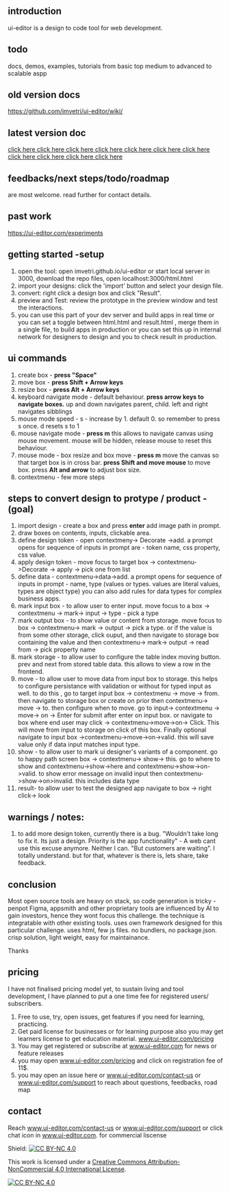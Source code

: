 
## introduction

ui-editor is a design to code tool for web development.

## todo 

docs, demos, examples, tutorials from basic top medium to advanced to scalable aspp

## old version docs

https://github.com/imvetri/ui-editor/wiki/ 

## latest version doc

[click here ](https://github.com/imvetri/ui-editor/wiki/Documentation-%E2%80%90-part-1-%E2%80%90-draw-boxes)
[click here ](https://github.com/imvetri/ui-editor/wiki/Documentation-%E2%80%90-part-2-%E2%80%90-design-%E2%80%90-add--&-apply)
[click here ](https://github.com/imvetri/ui-editor/wiki/Documentation-%E2%80%90-part-3-%E2%80%90-mark-input)
[click here ](https://github.com/imvetri/ui-editor/wiki/Documentation-%E2%80%90-part-4-%E2%80%90-input-box)
[click here ](https://github.com/imvetri/ui-editor/wiki/Documentation-%E2%80%90-part-5-%E2%80%90-storage-box)
[click here ](https://github.com/imvetri/ui-editor/wiki/Documentation-%E2%80%90-part-6-%E2%80%90-navigate-storage)
[click here ](https://github.com/imvetri/ui-editor/wiki/Documentation-%E2%80%90-part-7-%E2%80%90-output-%E2%80%90-type-text)
[click here ](https://github.com/imvetri/ui-editor/wiki/Documentation-%E2%80%90-part-8-%E2%80%90-output-type-image)
[click here ](https://github.com/imvetri/ui-editor/wiki/Documentation-%E2%80%90-part-9-%E2%80%90-output-type-%E2%80%90-from-storage)
[click here ](https://github.com/imvetri/ui-editor/wiki/Documentation-%E2%80%90-part-10-%E2%80%90-data-type-%E2%80%90-unique)
[click here ](https://github.com/imvetri/ui-editor/wiki/Documentation-%E2%80%90-part-11-%E2%80%90-show-invalid-design-variant-for-invalid-input)

## feedbacks/next steps/todo/roadmap

are most welcome. read further for contact details.

## past work 

https://ui-editor.com/experiments

## getting started -setup

1. open the tool: open imvetri.github.io/ui-editor or start local server in 3000, download the repo files, open localhost:3000/html.html
2. import your designs: click the 'import' button and select your design file.
3. convert: right click a design box and click "Result".
4. preview and Test: review the prototype in the preview window and test the interactions.
5. you can use this part of your dev server and build apps in real time or you can set a toggle between html.html and result.html , merge them in a single file, to build apps in production or you can set this up in internal network for designers to design and you to check result in production.

## ui commands

1. create box - **press "Space"**
2. move box - **press Shift + Arrow keys**
3. resize box - **press Alt + Arrow keys**
4. keyboard navigate mode - default behaviour. **press arrow keys to navigate boxes.** up and down navigates parent, child. left and right navigates sibblings
5. mouse mode speed - s - increase by 1. default 0. so remember to press s once. d resets s to 1
6. mouse navigate mode - **press m** this allows to navigate canvas using mouse movement. mouse will be hidden, release mouse to reset this behaviour.
7. mouse mode - box resize and box move - **press m** move the canvas so that target box is in cross bar. **press Shift and move mouse** to move box. press **Alt and arrow** to adjust box size.
8. contextmenu - few more steps

## steps to convert design to protype / product - (goal)

1. import design - create a box and press **enter** add image path in prompt.
2. draw boxes on contents, inputs, clickable area.
3. define design token - open contextmeny-> Decorate ->add. a prompt opens for sequence of inputs in prompt are - token name, css property, css value.
4. apply design token - move focus to target box -> contextmenu->Decorate -> apply -> pick one from list
5. define data - contextmenu->data->add. a prompt opens for sequence of inputs in prompt - name, type (values or types. values are literal values, types are object type) you can also add rules for data types for complex business apps.
6. mark input box - to allow user to enter input. move focus to a box -> contextmenu -> mark-> input -> type - pick a type
7. mark output box - to show value or content from storage. move focus to box -> contextmenu-> mark -> output -> pick a type. or if the value is from some other storage, click ouput, and then navigate to storage box containing the value and then contextmenu-> mark-> output -> read from -> pick property name
8. mark storage - to allow user to configure the table index moving button. prev and next from stored table data. this allows to view a row in the frontend.
9. move - to allow user to move data from input box to storage. this helps to configure persistance with validation or without for typed input as well. to do this , go to target input box -> contextmenu -> move -> from. then navigate to storage box or create on prior then contextmenu-> move -> to. then configure when to move. go to input-> contextmenu -> move-> on -> Enter for submit after enter on input box. or navigate to box where end user may click -> contextmenu->move->on-> Click. This will move from input to storage on click of this box. Finally optional navigate to input box ->contextmenu->move->on->valid. this will save value only if data input matches input type.
10. show - to allow user to mark ui designer's variants of a component. go to happy path screen box -> contextmenu-> show-> this. go to where to show and contextmenu->show->here and contextmenu->show->on->valid. to show error message on invalid input then contextmenu->show->on>invalid. this includes data type
11. result- to allow user to test the designed app navigate to box -> right click-> look

## warnings / notes: 

1. to add more design token, currently there is a bug. "Wouldn't take long to fix it. Its just a design. Priority is the app functionality" - A web cant use this excuse anymore. Neither I can. "But customers are waiting". I totally understand. but for that, whatever is there is, lets share, take feedback.


## conclusion

Most open source tools are heavy on stack, so code generation is tricky - penpot
Figma, appsmith and other proprietary tools are influenced by AI to gain investors, hence they wont focus this challenge.
the technique is integratable with other existing tools.
uses own framework designed for this particular challenge.
uses html, few js files. no bundlers, no package.json.
crisp solution, light weight, easy for maintainance.

Thanks

## pricing

I have not finalised pricing model yet, to sustain living and tool development, I have planned to put a one time fee for registered users/ subscribers.

1. Free to use, try, open issues, get features if you need for learning, practicing.
2. Get paid license for businesses or for learning purpose also you may get learners license to get education material.  www.ui-editor.com/pricing 
3. You may get registered or subscribe at www.ui-editor.com for news or feature releases
4. you may open www.ui-editor.com/pricing and click on registration fee of 11$.
5. you may open an issue here or www.ui-editor.com/contact-us or www.ui-editor.com/support to reach about questions, feedbacks, road map

## contact

Reach www.ui-editor.com/contact-us or www.ui-editor.com/support or click chat icon in www.ui-editor.com. for commercial liscense

Shield: [![CC BY-NC 4.0][cc-by-nc-shield]][cc-by-nc]

This work is licensed under a
[Creative Commons Attribution-NonCommercial 4.0 International License][cc-by-nc].

[![CC BY-NC 4.0][cc-by-nc-image]][cc-by-nc]

[cc-by-nc]: https://creativecommons.org/licenses/by-nc/4.0/
[cc-by-nc-image]: https://licensebuttons.net/l/by-nc/4.0/88x31.png
[cc-by-nc-shield]: https://img.shields.io/badge/License-CC%20BY--NC%204.0-lightgrey.svg
